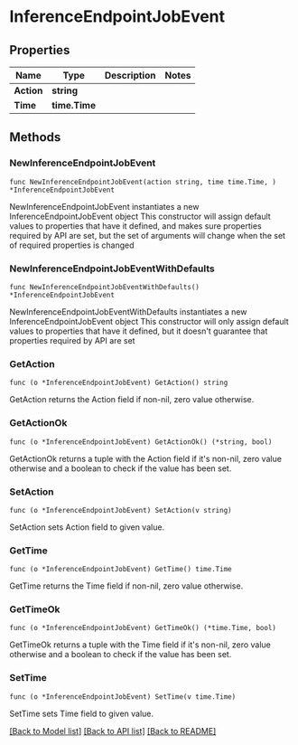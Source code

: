 # InferenceEndpointJobEvent

## Properties

Name | Type | Description | Notes
------------ | ------------- | ------------- | -------------
**Action** | **string** |  | 
**Time** | **time.Time** |  | 

## Methods

### NewInferenceEndpointJobEvent

`func NewInferenceEndpointJobEvent(action string, time time.Time, ) *InferenceEndpointJobEvent`

NewInferenceEndpointJobEvent instantiates a new InferenceEndpointJobEvent object
This constructor will assign default values to properties that have it defined,
and makes sure properties required by API are set, but the set of arguments
will change when the set of required properties is changed

### NewInferenceEndpointJobEventWithDefaults

`func NewInferenceEndpointJobEventWithDefaults() *InferenceEndpointJobEvent`

NewInferenceEndpointJobEventWithDefaults instantiates a new InferenceEndpointJobEvent object
This constructor will only assign default values to properties that have it defined,
but it doesn't guarantee that properties required by API are set

### GetAction

`func (o *InferenceEndpointJobEvent) GetAction() string`

GetAction returns the Action field if non-nil, zero value otherwise.

### GetActionOk

`func (o *InferenceEndpointJobEvent) GetActionOk() (*string, bool)`

GetActionOk returns a tuple with the Action field if it's non-nil, zero value otherwise
and a boolean to check if the value has been set.

### SetAction

`func (o *InferenceEndpointJobEvent) SetAction(v string)`

SetAction sets Action field to given value.


### GetTime

`func (o *InferenceEndpointJobEvent) GetTime() time.Time`

GetTime returns the Time field if non-nil, zero value otherwise.

### GetTimeOk

`func (o *InferenceEndpointJobEvent) GetTimeOk() (*time.Time, bool)`

GetTimeOk returns a tuple with the Time field if it's non-nil, zero value otherwise
and a boolean to check if the value has been set.

### SetTime

`func (o *InferenceEndpointJobEvent) SetTime(v time.Time)`

SetTime sets Time field to given value.



[[Back to Model list]](../README.md#documentation-for-models) [[Back to API list]](../README.md#documentation-for-api-endpoints) [[Back to README]](../README.md)


